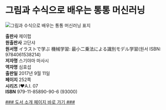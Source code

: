   
# 그림과 수식으로 배우는 통통 머신러닝
  
 ![그림과 수식으로 배우는 통통 머신러닝 표지](http://image.kyobobook.co.kr/images/book/large/906/l9791185890906.jpg)
  
**출판사** 제이펍  
**원출판사** 고단샤  
**원서명** イラストで学ぶ 機械学習: 最小二乗法による識別モデル学習(원서 ISBN: 9784061538214)  
**저자명** 스기야마 마사시  
**역자명** 심효섭  
**출판일** 2017년 9월 11일  
**페이지** 252쪽  
**시리즈** I♥A.I. 07  
**ISBN** 979-11-85890-90-6 (93000)  

[### 도서 소개 페이지 바로 가기 ###](http://jpub.tistory.com/722)  


